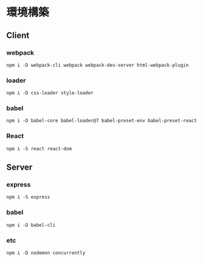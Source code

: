 # 環境構築

## Client

### webpack
`npm i -D webpack-cli webpack webpack-dev-server html-webpack-plugin`

### loader
`npm i -D css-loader style-loader`

### babel
`npm i -D babel-core babel-loader@7 babel-preset-env babel-preset-react`

### React
`npm i -S react react-dom`

## Server

### express
`npm i -S express`

### babel
`npm i -D babel-cli`

### etc
`npm i -D nodemon concurrently`
